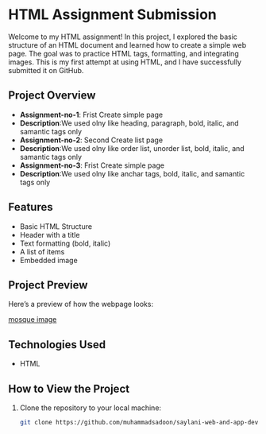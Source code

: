 # HTML Assignment Submission

Welcome to my HTML assignment! In this project, I explored the basic structure of an HTML document and learned how to create a simple web page. The goal was to practice HTML tags, formatting, and integrating images. This is my first attempt at using HTML, and I have successfully submitted it on GitHub.

## Project Overview

- **Assignment-no-1**: Frist Create simple page
- **Description**:We used olny like heading, paragraph, bold, italic, and samantic tags only
- **Assignment-no-2**: Second Create list page
- **Description**:We used olny like order list, unorder list, bold, italic, and samantic tags only
- **Assignment-no-3**: Frist Create simple page
- **Description**:We used olny like anchar tags, bold, italic, and samantic tags only

## Features

- Basic HTML Structure
- Header with a title
- Text formatting (bold, italic)
- A list of items
- Embedded image

## Project Preview

Here’s a preview of how the webpage looks:

[mosque image](https://github.com/muhammadsadoon/saylani-web-and-app-development/tree/main/assignment_no_2)


## Technologies Used

- HTML

## How to View the Project

1. Clone the repository to your local machine:
   ```bash
   git clone https://github.com/muhammadsadoon/saylani-web-and-app-development
